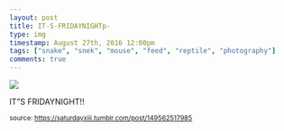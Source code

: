```yaml
---
layout: post
title: IT-S-FRIDAYNIGHTp-
type: img
timestamp: August 27th, 2016 12:00pm
tags: ["snake", "snek", "mouse", "feed", "reptile", "photography"]
comments: true
---
```

<img src="https://saturdayxiii.github.io/media/149562517985.gif"/>

IT”S FRIDAYNIGHT!!
 
  
<small>source: https://saturdayxiii.tumblr.com/post/149562517985</small>